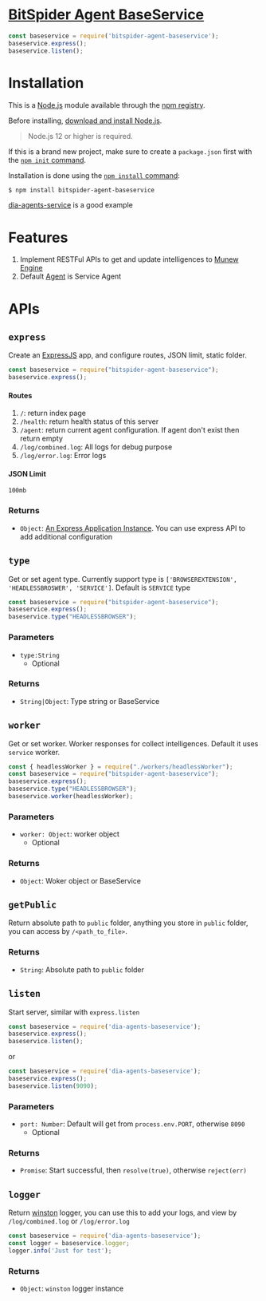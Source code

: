 [BitSpider Agent BaseService](https://munew.io)
===

```js
const baseservice = require('bitspider-agent-baseservice');
baseservice.express();
baseservice.listen();
```

# Installation
This is a [Node.js](https://nodejs.org/en/) module available through the [npm registry](https://www.npmjs.com/).

Before installing, [download and install Node.js](https://nodejs.org/en/download/).
> Node.js 12 or higher is required.

If this is a brand new project, make sure to create a `package.json` first with
the [`npm init` command](https://docs.npmjs.com/creating-a-package-json-file).

Installation is done using the
[`npm install` command](https://docs.npmjs.com/getting-started/installing-npm-packages-locally):

```bash
$ npm install bitspider-agent-baseservice
```

[dia-agents-service](https://github.com/munew/dia-agents-service) is a good example

# Features
1. Implement RESTFul APIs to get and update intelligences to [Munew Engine](https://docs.munew.io/overview#munew-engine)
2. Default [Agent](https://docs.munew.io/overview#agent) is Service Agent

# APIs
## `express`
Create an [ExpressJS](https://expressjs.com/) app, and configure routes, JSON limit, static folder.

```js
const baseservice = require("bitspider-agent-baseservice");
baseservice.express();
```

#### Routes
1. `/`: return index page
2. `/health`: return health status of this server
3. `/agent`: return current agent configuration. If agent don't exist then return empty
4. `/log/combined.log`: All logs for debug purpose
5. `/log/error.log`: Error logs

#### JSON Limit
`100mb`

### Returns
- `Object`: [An Express Application Instance](https://expressjs.com/en/4x/api.html#express). You can use express API to add additional configuration

## `type`
Get or set agent type. Currently support type is `['BROWSEREXTENSION', 'HEADLESSBROSWER', 'SERVICE']`. Default is `SERVICE` type

```js
const baseservice = require("bitspider-agent-baseservice");
baseservice.express();
baseservice.type("HEADLESSBROWSER");
```

### Parameters
- `type:String`
  - Optional

### Returns
- `String|Object`: Type string or BaseService

## `worker`
Get or set worker. Worker responses for collect intelligences. Default it uses `service` worker.

```js
const { headlessWorker } = require("./workers/headlessWorker");
const baseservice = require("bitspider-agent-baseservice");
baseservice.express();
baseservice.type("HEADLESSBROWSER");
baseservice.worker(headlessWorker);
```

### Parameters
- `worker: Object`: worker object
  - Optional

### Returns
- `Object`: Woker object or BaseService

## `getPublic`
Return absolute path to `public` folder, anything you store in `public` folder, you can access by `/<path_to_file>`. 

### Returns
- `String`: Absolute path to `public` folder

## `listen`
Start server, similar with `express.listen`

```js
const baseservice = require('dia-agents-baseservice');
baseservice.express();
baseservice.listen();
```
or
```js
const baseservice = require('dia-agents-baseservice');
baseservice.express();
baseservice.listen(9090);
```

### Parameters
- `port: Number`: Default will get from `process.env.PORT`, otherwise `8090`
  - Optional

### Returns
- `Promise`: Start successful, then `resolve(true)`, otherwise `reject(err)`

## `logger`
Return [winston](https://github.com/winstonjs/winston) logger, you can use this to add your logs, and view by `/log/combined.log` or `/log/error.log`

```js
const baseservice = require('dia-agents-baseservice');
const logger = baseservice.logger;
logger.info('Just for test');
```

### Returns
- `Object`: `winston` logger instance
